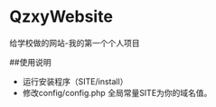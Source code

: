 # QzxyWebsite
给学校做的网站-我的第一个个人项目

##使用说明
* 运行安装程序（SITE/install）
* 修改config/config.php 全局常量SITE为你的域名值。
